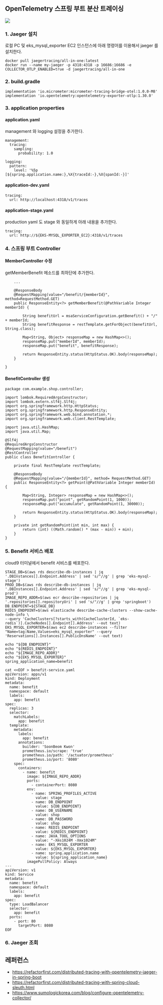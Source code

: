 ## OpenTelemetry 스프링 부트 분산 트레이싱 ##

![](https://github.com/gnosia93/eks-on-aws/blob/main/images/springboot-distributed-tracing.png)


### 1. Jaeger 설치 ###

로컬 PC 및 eks_mysql_exporter EC2 인스턴스에 아래 명령어를 이용해서 jaeger 를 설치한다. 
```
docker pull jaegertracing/all-in-one:latest
docker run --name my-jaeger -p 4318:4318 -p 16686:16686 -e COLLECTOR_OTLP_ENABLED=true -d jaegertracing/all-in-one
```

### 2. build.gradle ###
```
implementation 'io.micrometer:micrometer-tracing-bridge-otel:1.0.0-M8'
implementation 'io.opentelemetry:opentelemetry-exporter-otlp:1.30.0'
```

### 3. application properties ###
#### application.yaml ####
management 와 logging 설정을 추가한다.
```
management:
  tracing:
    sampling:
      probability: 1.0

logging:
  pattern:
    level: '%5p [${spring.application.name:},%X{traceId:-},%X{spanId:-}]'
```


#### application-dev.yaml ####
```
tracing:
  url: http://localhost:4318/v1/traces
```

#### application-stage.yaml ####
production yaml 도 stage 와 동일하게 아래 내용을 추가한다. 
```
tracing:
  url: http://${EKS-MYSQL_EXPORTER_EC2}:4318/v1/traces
```

### 4. 스프링 부트 Controller ###

#### MemberController 수정 ####
getMemberBenefit 메소드를 최하단에 추가한다.
```
    ...

    @ResponseBody
    @RequestMapping(value="/benefit/{memberId}", method=RequestMethod.GET)
    public ResponseEntity<?> getMemberBenefit(@PathVariable Integer memberId) {

        String benefitUrl = msaServiceConfiguration.getBenefit() + "/" + memberId;
        String benefitResponse = restTemplate.getForObject(benefitUrl, String.class);

        Map<String, Object> responseMap = new HashMap<>();
        responseMap.put("memberId", memberId);
        responseMap.put("benefit", benefitResponse);

        return ResponseEntity.status(HttpStatus.OK).body(responseMap);
    }

}
```

#### BenefitController 생성 ####
```
package com.example.shop.controller;

import lombok.RequiredArgsConstructor;
import lombok.extern.slf4j.Slf4j;
import org.springframework.http.HttpStatus;
import org.springframework.http.ResponseEntity;
import org.springframework.web.bind.annotation.*;
import org.springframework.web.client.RestTemplate;

import java.util.HashMap;
import java.util.Map;

@Slf4j
@RequiredArgsConstructor
@RequestMapping(value="/benefit")
@RestController
public class BenefitController {

    private final RestTemplate restTemplate;

    @ResponseBody
    @RequestMapping(value="/{memberId}", method= RequestMethod.GET)
    public ResponseEntity<?> getPoint(@PathVariable Integer memberId) {

        Map<String, Integer> responseMap = new HashMap<>();
        responseMap.put("point", getRandomPoint(1, 1000));
        responseMap.put("accumulate", getRandomPoint(1, 30000));

        return ResponseEntity.status(HttpStatus.OK).body(responseMap);
    }

    private int getRandomPoint(int min, int max) {
        return (int) ((Math.random() * (max - min)) + min);
    }
}
```


### 5. Benefit 서비스 배포 ###
cloud9 터미널에서 benefit 서비스를 배포한다. 

```
STAGE_DB=$(aws rds describe-db-instances | jq '.DBInstances[].Endpoint.Address' | sed 's/"//g' | grep 'eks-mysql-stage')
PROD_DB=$(aws rds describe-db-instances | jq '.DBInstances[].Endpoint.Address' | sed 's/"//g' | grep 'eks-mysql-prod')
IMAGE_REPO_ADDR=$(aws ecr describe-repositories | jq '.repositories[].repositoryUri' | sed 's/"//g' | grep 'springboot')
DB_ENDPOINT=${STAGE_DB}
REDIS_ENDPOINT=$(aws elasticache describe-cache-clusters --show-cache-node-info \
--query 'CacheClusters[?starts_with(CacheClusterId, `eks-redis`)].CacheNodes[].Endpoint[].Address' --out text)
EKS_MYSQL_EXPORTER=$(aws ec2 describe-instances --filter "Name=tag:Name,Values=eks_mysql_exporter" --query 'Reservations[].Instances[].PublicDnsName' --out text)

echo "${DB_ENDPOINT}"
echo "${REDIS_ENDPOINT}"
echo "${IMAGE_REPO_ADDR}"
echo "${EKS_MYSQL_EXPORTER}"
spring_application_name=benefit
```

```
cat <<EOF > benefit-service.yaml
apiVersion: apps/v1
kind: Deployment
metadata:
  name: benefit
  namespace: default
  labels:
    app: benefit
spec:
  replicas: 3
  selector:
    matchLabels:
      app: benefit
  template:
    metadata:
      labels:
        app: benefit
      annotations:
        builder: 'SoonBeom Kwon'
        prometheus.io/scrape: 'true'
        prometheus.io/path: '/actuator/prometheus'
        prometheus.io/port: '8080'
    spec:
      containers:
        - name: benefit
          image: ${IMAGE_REPO_ADDR}
          ports:
            - containerPort: 8080
          env:
            - name: SPRING_PROFILES_ACTIVE
              value: stage
            - name: DB_ENDPOINT
              value: ${DB_ENDPOINT}
            - name: DB_USERNAME
              value: shop
            - name: DB_PASSWORD
              value: shop
            - name: REDIS_ENDPOINT
              value: ${REDIS_ENDPOINT}
            - name: JAVA_TOOL_OPTIONS
              value: "-Xms1024M -Xmx1024M"
            - name: EKS_MYSQL_EXPORTER
              value: ${EKS_MYSQL_EXPORTER}
            - name: spring.application.name
              value: ${spring_application_name}
          imagePullPolicy: Always
---
apiVersion: v1
kind: Service
metadata:
  name: benefit
  namespace: default
  labels:
    app: benefit
spec:
  type: LoadBalancer
  selector:
    app: benefit
  ports:
    - port: 80
      targetPort: 8080
EOF
```


### 6. Jaeger 조회 ###


## 레퍼런스 ##

* https://refactorfirst.com/distributed-tracing-with-opentelemetry-jaeger-in-spring-boot
* https://refactorfirst.com/distributed-tracing-with-spring-cloud-sleuth.html
* https://www.sumologickorea.com/blog/configure-opentelemetry-collector/
